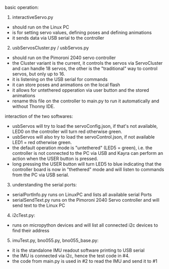 
basic operation:
1) interactiveServo.py 
- should run on the Linux PC
- is for setting servo values, defining poses and defining animations
- it sends data via USB serial to the controller

2) usbServosCluster.py / usbServos.py 
- should run on the Pimoroni 2040 servo controller
- the Cluster variant is the current, it controls the servos via ServoCluster and can handle 18 servos, the other is the "traditional" way to control servos, but only up to 16.
- it is listening on the USB serial for commands
- it can store poses and animations on the local flash
- it allows for untethered opperation via user button and the stored animations
- rename this file on the controller to main.py to run it automatically and without Thonny IDE.

interaction of the two softwares:
- usbServos will try to load the servoConfig.json, if that's not available, LED0 on the controller will turn red otherwise green.
- usbServos will also try to load the servoControl.json, if not available LED1 = red otherwise green.
- the default operation mode is "untethered" (LED5 = green), i.e. the controller is not connected to the PC via USB and Kayra can perform an action when the USER button is pressed.
- long pressing the USER button will turn LED5 to blue indicating that the controller board is now in "thethered" mode and will listen to commands from the PC via USB serial.

3) understanding the serial ports:
- serialPortInfo.py runs on LinuxPC and lists all available serial Ports
- serialSendText.py runs on the Pimoroni 2040 Servo controller and will send text to the Linux PC

4) i2cTest.py:
- runs on micropython devices and will list all connected i2c devices to find their address

5) imuTest.py, bno055.py, bno055_base.py:
- it is the standalone IMU readout software printing to USB serial
- the IMU is connected via i2c, hence the test code in #4.
- the code from main.py is used in #2 to read the IMU and send it to #1


